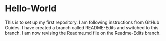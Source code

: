 # Hello-World
This is to set up my first repository.
I am following instructions from GitHub Guides.
I have created a branch called README-Edits and switched to this branch.
I am now revising the Readme.md file on the Readme-Edits branch.
